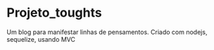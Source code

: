 # Projeto_toughts
Um blog para manifestar linhas de pensamentos. Criado com nodejs, sequelize, usando MVC
